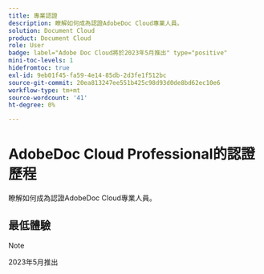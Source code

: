 ```yaml
---
title: 專業認證
description: 瞭解如何成為認證AdobeDoc Cloud專業人員。
solution: Document Cloud
product: Document Cloud
role: User
badge: label="Adobe Doc Cloud將於2023年5月推出" type="positive"
mini-toc-levels: 1
hidefromtoc: true
exl-id: 9eb01f45-fa59-4e14-85db-2d3fe1f512bc
source-git-commit: 20ea813247ee551b425c98d93d0de8bd62ec10e6
workflow-type: tm+mt
source-wordcount: '41'
ht-degree: 0%

---
```


# AdobeDoc Cloud Professional的認證歷程

瞭解如何成為認證AdobeDoc Cloud專業人員。

## 最低體驗

>[!NOTE]
>
>2023年5月推出
